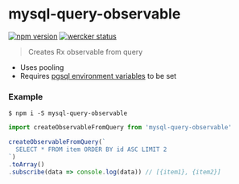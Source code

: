# mysql-query-observable
[![npm version](https://badge.fury.io/js/mysql-query-observable.svg)](https://badge.fury.io/js/mysql-query-observable) [![wercker status](https://app.wercker.com/status/84e014aa4dec0b56ee7222c9fda64498/s/master "wercker status")](https://app.wercker.com/project/bykey/84e014aa4dec0b56ee7222c9fda64498)

> Creates Rx observable from query

 - Uses pooling
 - Requires [pgsql environment variables](https://www.postgresql.org/docs/8.4/static/libpq-envars.html) to be set

### Example
```console
$ npm i -S mysql-query-observable
```

```js
import createObservableFromQuery from 'mysql-query-observable'

createObservableFromQuery(`
  SELECT * FROM item ORDER BY id ASC LIMIT 2
`)
.toArray()
.subscribe(data => console.log(data)) // [{item1}, {item2}]
```
